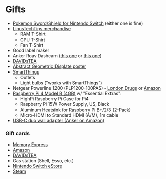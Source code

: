 # Gifts

- [Pokemon Sword/Shield for Nintendo Switch][1] (either one is fine)
- [LinusTechTips merchandise][2]
  - RAM T-Shirt
  - GPU T-Shirt
  - Fan T-Shirt
- Good label maker
- Anker Roav Dashcam ([this one][3] or [this one][4])
- [DAVIDsTEA][5]
- [Abstract Geometric Displate poster][6]
- [SmartThings][7]
  - Outlets
  - Light bulbs ("works with SmartThings")
- Netgear Powerline 1200 (PLP1200-100PAS) - [London Drugs][8] or [Amazon][9]
- [Raspberry Pi 4 Model B (4GB)][15] w/ "Essential Extras":
  - HighPi Raspberry Pi Case for Pi4
  - Raspberry Pi 15W Power Supply, US, Black
  - Aluminum Heatsink for Raspberry Pi B+/2/3 (2-Pack)
  - Micro-HDMI to Standard HDMI (A/M), 1m cable
- [USB-C duo wall adapter (Anker on Amazon)][16]

### Gift cards
- [Memory Express][12]
- [Amazon][14]
- [DAVIDsTEA][13]
- Gas station (Shell, Esso, etc.)
- [Nintendo Switch eStore][10]
- [Steam][11]

[1]: https://swordshield.pokemon.com/en-us/
[2]: https://www.lttstore.com/
[3]: https://www.amazon.ca/Roav-Resolution-Wide-Angle-G-Sensor-Recording/dp/B073VFRGFN
[4]: https://www.amazon.ca/Roav-Dashboard-Nighthawk-Wide-Angle-Recording/dp/B076GYGVY5
[5]: https://www.davidstea.com/ca_en/home/
[6]: https://displate.com/fotoella/geometric
[7]: https://www.smartthings.com/
[8]: https://www.londondrugs.com/netgear-powerline-1200-mbps-1-gigabit-port---plp1200-100pas/L0581121.html
[9]: https://www.amazon.ca/NETGEAR-Powerline-Extra-Outlet-PLP1200/dp/B00S6DBGIS
[10]: https://www.nintendo.com/giftcards/
[11]: https://store.steampowered.com/digitalgiftcards/
[12]: https://www.memoryexpress.com/Category/GiftCards
[13]: https://www.davidstea.com/ca_en/gift-cards.html
[14]: https://www.amazon.ca/b?node=9230166011
[15]: https://www.buyapi.ca/product/raspberry-pi-4-model-b-4gb/
[16]: https://www.amazon.ca/Anker-PowerIQ-PowerPort-Foldable-Delivery/dp/B07RGPVNWM